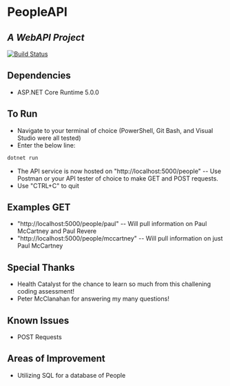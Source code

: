 # PeopleAPI
## _A WebAPI Project_

[![Build Status](https://travis-ci.org/joemccann/dillinger.svg?branch=master)](https://travis-ci.org/joemccann/dillinger)

## Dependencies
- ASP.NET Core Runtime 5.0.0

## To Run
- Navigate to your terminal of choice (PowerShell, Git Bash, and Visual Studio were all tested)
- Enter the below line:
```sh
dotnet run
```
- The API service is now hosted on "http://localhost:5000/people"
-- Use Postman or your API tester of choice to make GET and POST requests.
- Use "CTRL+C" to quit

## Examples GET
- "http://localhost:5000/people/paul"
-- Will pull information on Paul McCartney and Paul Revere
- "http://localhost:5000/people/mccartney"
-- Will pull information on just Paul McCartney

## Special Thanks
- Health Catalyst for the chance to learn so much from this challening coding assessment!
- Peter McClanahan for answering my many questions!

## Known Issues
- POST Requests

## Areas of Improvement
- Utilizing SQL for a database of People